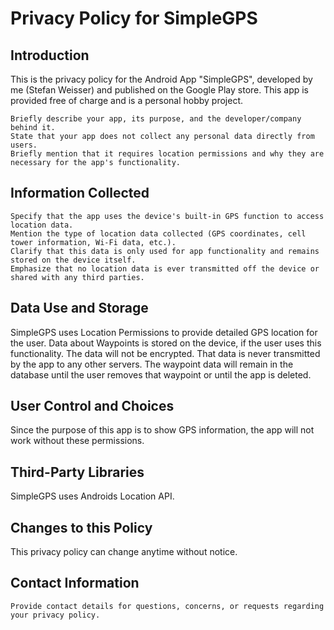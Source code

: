 # Privacy Policy for SimpleGPS

## Introduction

This is the privacy policy for the Android App "SimpleGPS", developed by me (Stefan Weisser) and published on the Google Play store.
This app is provided free of charge and is a personal hobby project.

    Briefly describe your app, its purpose, and the developer/company behind it.
    State that your app does not collect any personal data directly from users.
    Briefly mention that it requires location permissions and why they are necessary for the app's functionality.

## Information Collected


    Specify that the app uses the device's built-in GPS function to access location data.
    Mention the type of location data collected (GPS coordinates, cell tower information, Wi-Fi data, etc.).
    Clarify that this data is only used for app functionality and remains stored on the device itself.
    Emphasize that no location data is ever transmitted off the device or shared with any third parties.

## Data Use and Storage

SimpleGPS uses Location Permissions to provide detailed GPS location for the user.
Data about Waypoints is stored on the device, if the user uses this functionality. The data will not be encrypted.
That data is never transmitted by the app to any other servers.
The waypoint data will remain in the database until the user removes that waypoint or until the app is deleted.

## User Control and Choices

Since the purpose of this app is to show GPS information, the app will not work without these permissions.

## Third-Party Libraries

SimpleGPS uses Androids Location API.

## Changes to this Policy

This privacy policy can change anytime without notice.

## Contact Information

    Provide contact details for questions, concerns, or requests regarding your privacy policy.
